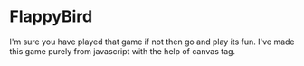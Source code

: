 # FlappyBird
I'm sure you have played that game if not then go and play its fun. I've made this game purely from javascript with the help of canvas tag. 
